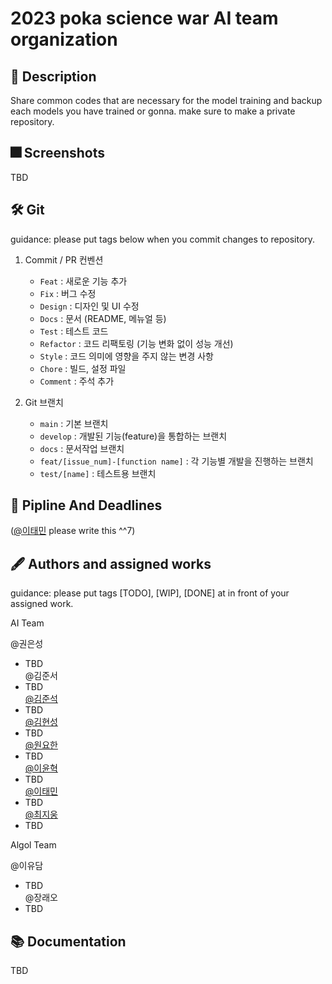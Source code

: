 # 2023 poka science war AI team organization

## :pushpin: Description
Share common codes that are necessary for the model training and backup each models you have trained or gonna. 
make sure to make a private repository.

## :fireworks: Screenshots
TBD

## :hammer_and_wrench: Git
guidance: please put tags below when you commit changes to repository.

1. Commit / PR 컨벤션
    - `Feat` : 새로운 기능 추가
    - `Fix` : 버그 수정
    - `Design` : 디자인 및 UI 수정
    - `Docs` : 문서 (README, 메뉴얼 등)
    - `Test` : 테스트 코드
    - `Refactor` : 코드 리팩토링 (기능 변화 없이 성능 개선)
    - `Style` : 코드 의미에 영향을 주지 않는 변경 사항
    - `Chore` : 빌드, 설정 파일
    - `Comment` : 주석 추가

2. Git 브랜치
    - `main` : 기본 브랜치
    - `develop` : 개발된 기능(feature)을 통합하는 브랜치
    - `docs` : 문서작업 브랜치
    - `feat/[issue_num]-[function name]` : 각 기능별 개발을 진행하는 브랜치
    - `test/[name]` : 테스트용 브랜치

## :lock_with_ink_pen: Pipline And Deadlines
([@이태민](https://github.com/idearendil) please write this ^^7)

## :fountain_pen: Authors and assigned works
guidance: please put tags [TODO], [WIP], [DONE] at in front of your assigned work.

AI Team  
  
  @권은성
  * TBD    
  @김준서
  * TBD    
  [@김준석](https://github.com/junseokkim00)
  * TBD    
  [@김현성](https://github.com/kmhs-ph)
  * TBD    
  [@원요한](https://github.com/Periphanes)
  * TBD    
  [@이윤혁](https://github.com/a-nodi)
  * TBD    
  [@이태민](https://github.com/idearendil)
  * TBD    
  [@최지웅](https://github.com/ChoiCube84)
  * TBD    

  Algol Team  
  
  @이유담
  * TBD    
  @장래오
  * TBD    

## :books: Documentation
TBD



